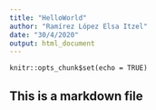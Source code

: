 ```yaml
---
title: "HelloWorld"
author: "Ramírez López Elsa Itzel"
date: "30/4/2020"
output: html_document
---
```


```{r setup, include=FALSE}
knitr::opts_chunk$set(echo = TRUE)
```

## This is a markdown file

